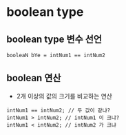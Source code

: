 # boolean type

## boolean type 변수 선언
```booleaN bYe = intNum1 == intNum2```

## boolean 연산
* 2개 이상의 값의 크기를 비교하는 연산
```
intNum1 == intNum2; // 두 값이 같냐?
intNum1 > intNum2; // intNum1 이 크냐?
intNum1 < intNum2; // intNum2 가 크냐
```

